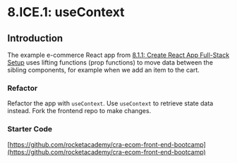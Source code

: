 # 8.ICE.1: useContext

## Introduction

The example e-commerce React app from [8.1.1: Create React App Full-Stack Setup](../8.1-create-react-app/8.1.1-create-react-app-full-stack-setup.md) uses lifting functions \(prop functions\) to move data between the sibling components, for example when we add an item to the cart.

### Refactor

Refactor the app with `useContext`.  Use `useContext` to retrieve state data instead. Fork the frontend repo to make changes.

### Starter Code

[https://github.com/rocketacademy/cra-ecom-front-end-bootcamp](https://github.com/rocketacademy/cra-ecom-front-end-bootcamp)


